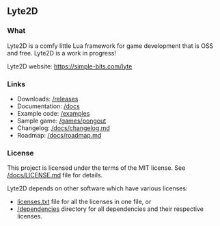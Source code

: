 ## Lyte2D

### What

Lyte2D is a comfy little Lua framework for game development that is OSS and free. Lyte2D is a work in progress!

Lyte2D website: https://simple-bits.com/lyte

### Links

- Downloads: [/releases](https://github.com/morew4rd/lyte2d/releases)
- Documentation: [/docs](/docs)
- Example code: [/examples](/examples)
- Sample game: [/games/pongout](/games/pongout)
- Changelog: [/docs/changelog.md](/docs/changelog.md)
- Roadmap: [/docs/roadmap.md](/docs/roadmap.md)


### License

This project is licensed under the terms of the MIT license. See [/docs/LICENSE.md](/docs/LICENSE.md) file for details.

Lyte2D depends on other software which have various licenses:

- [licenses.txt](licenses.txt) file for all the licenses in one file, or
- [/dependencies](/dependencies) directory for all dependencies and their respective licenses.
